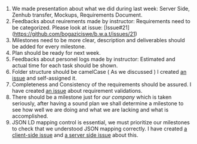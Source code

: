 1. We made presentation about what we did during last week:
   Server Side, Zenhub transfer, Mockups, Requirements Document.
1. Feedbacks about reuirements made by instructor:
   Requirements need to be categorized. Please look at issue: [Issue#21] (https://github.com/bogaziciswe/b.w.a.t/issues/21)
1. Milestones need to be more clear, description and deliverables should be added for every milestone.
1. Plan should be ready for next week.
1. Feedbacks about personel logs made by instructor:
   Estimated and actual time for each task should be shown.
1. Folder structure should be camelCase ( As we discussed ) I created [an issue](https://github.com/bogaziciswe/b.w.a.t/issues/24) and self-assigned it.
1. Completeness and Consistency of the requirements should be assured. I have created [an issue](https://github.com/bogaziciswe/b.w.a.t/issues/25) about requirement validations.
1. There should be a milestone just for *our company* which is taken seriously, after having a sound plan we shall determine a milestone to see how well we are doing and what we are lacking and what is accomplished.
1. JSON LD mapping control is essential, we must prioritize our milestones to check that we understood JSON mapping correctly. I have created [a client-side issue](https://github.com/bogaziciswe/b.w.a.t/issues/26) and [a server side issue](https://github.com/bogaziciswe/b.w.a.t/issues/27) about this.
